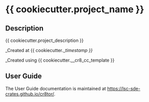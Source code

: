 # {{ cookiecutter.project_name }}

## Description

{{ cookiecutter.project_description }}

_Created at {{ cookiecutter.__timestamp }}_

_Created using {{ cookiecutter.__cr8_cc_template }}

## User Guide

The User Guide documentation is maintained at <https://lsc-sde-crates.github.io/cr8tor/>.
